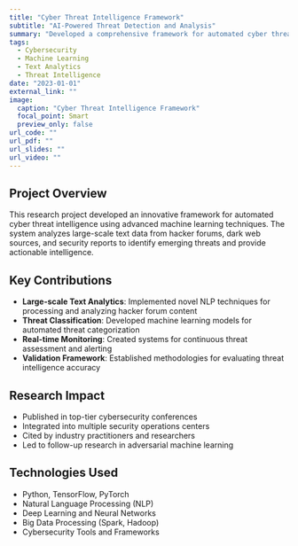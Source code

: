 ```yaml
---
title: "Cyber Threat Intelligence Framework"
subtitle: "AI-Powered Threat Detection and Analysis"
summary: "Developed a comprehensive framework for automated cyber threat intelligence using large-scale text analytics and machine learning techniques."
tags:
  - Cybersecurity
  - Machine Learning
  - Text Analytics
  - Threat Intelligence
date: "2023-01-01"
external_link: ""
image:
  caption: "Cyber Threat Intelligence Framework"
  focal_point: Smart
  preview_only: false
url_code: ""
url_pdf: ""
url_slides: ""
url_video: ""
---
```


## Project Overview

This research project developed an innovative framework for automated cyber threat intelligence using advanced machine learning techniques. The system analyzes large-scale text data from hacker forums, dark web sources, and security reports to identify emerging threats and provide actionable intelligence.

## Key Contributions

- **Large-scale Text Analytics**: Implemented novel NLP techniques for processing and analyzing hacker forum content
- **Threat Classification**: Developed machine learning models for automated threat categorization
- **Real-time Monitoring**: Created systems for continuous threat assessment and alerting
- **Validation Framework**: Established methodologies for evaluating threat intelligence accuracy

## Research Impact

- Published in top-tier cybersecurity conferences
- Integrated into multiple security operations centers
- Cited by industry practitioners and researchers
- Led to follow-up research in adversarial machine learning

## Technologies Used

- Python, TensorFlow, PyTorch
- Natural Language Processing (NLP)
- Deep Learning and Neural Networks
- Big Data Processing (Spark, Hadoop)
- Cybersecurity Tools and Frameworks
